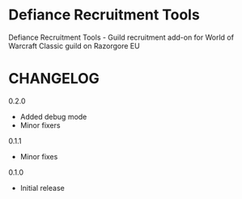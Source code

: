 # Defiance Recruitment Tools

Defiance Recruitment Tools - Guild recruitment add-on for World of Warcraft Classic guild <Defiance> on Razorgore EU

# CHANGELOG

0.2.0
 * Added debug mode
 * Minor fixers

0.1.1
 * Minor fixes

0.1.0
 * Initial release

